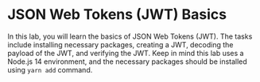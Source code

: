 # JSON Web Tokens (JWT) Basics

In this lab, you will learn the basics of JSON Web Tokens (JWT). The tasks include installing necessary packages, creating a JWT, decoding the payload of the JWT, and verifying the JWT. Keep in mind this lab uses a Node.js 14 environment, and the necessary packages should be installed using `yarn add` command.
